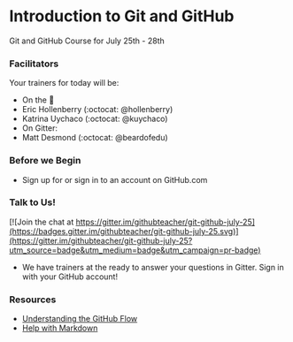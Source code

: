 # Introduction to Git and GitHub 
Git and GitHub Course for July 25th - 28th

### Facilitators

Your trainers for today will be:

- On the :microphone: 
 - Eric Hollenberry (:octocat: @hollenberry) 
 - Katrina Uychaco (:octocat: @kuychaco)
- On Gitter:
 - Matt Desmond (:octocat: @beardofedu)

### Before we Begin

- Sign up for or sign in to an account on GitHub.com

### Talk to Us!

[![Join the chat at https://gitter.im/githubteacher/git-github-july-25](https://badges.gitter.im/githubteacher/git-github-july-25.svg)](https://gitter.im/githubteacher/git-github-july-25?utm_source=badge&utm_medium=badge&utm_campaign=pr-badge)

- We have trainers at the ready to answer your questions in Gitter. Sign in with your GitHub account!

### Resources

- [Understanding the GitHub Flow](https://guides.github.com/introduction/flow/)
- [Help with Markdown](https://guides.github.com/features/mastering-markdown/)
